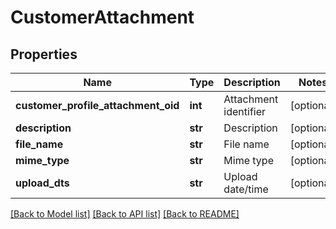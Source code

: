 # CustomerAttachment

## Properties
Name | Type | Description | Notes
------------ | ------------- | ------------- | -------------
**customer_profile_attachment_oid** | **int** | Attachment identifier | [optional] 
**description** | **str** | Description | [optional] 
**file_name** | **str** | File name | [optional] 
**mime_type** | **str** | Mime type | [optional] 
**upload_dts** | **str** | Upload date/time | [optional] 

[[Back to Model list]](../README.md#documentation-for-models) [[Back to API list]](../README.md#documentation-for-api-endpoints) [[Back to README]](../README.md)


